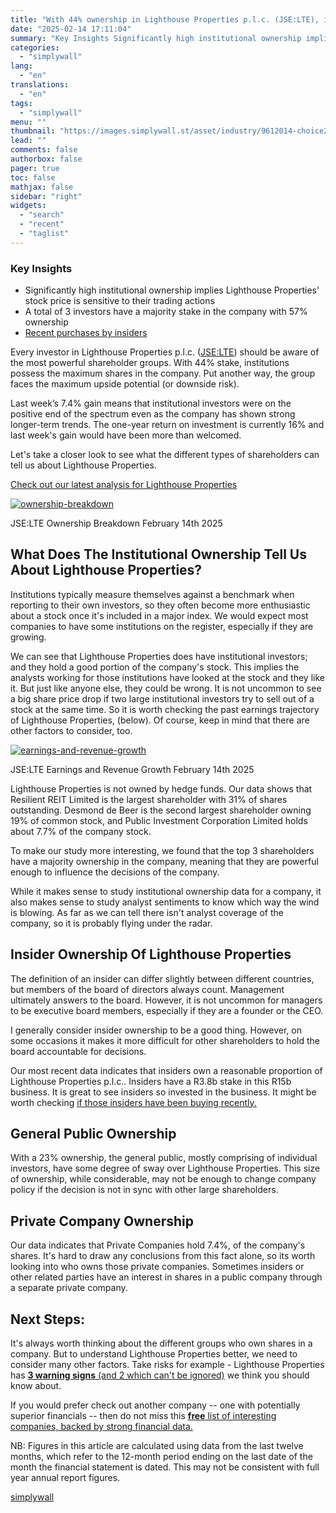 ```yaml
---
title: "With 44% ownership in Lighthouse Properties p.l.c. (JSE:LTE), institutional investors have a lot riding on the business"
date: "2025-02-14 17:11:04"
summary: "Key Insights Significantly high institutional ownership implies Lighthouse Properties' stock price is sensitive to their trading actions A total of 3 investors have a majority stake in the company with 57% ownership Recent purchases by insiders Every investor in Lighthouse Properties p.l.c. (JSE:LTE) should be aware of the most powerful..."
categories:
  - "simplywall"
lang:
  - "en"
translations:
  - "en"
tags:
  - "simplywall"
menu: ""
thumbnail: "https://images.simplywall.st/asset/industry/9612014-choice2-main-header/1585186781436"
lead: ""
comments: false
authorbox: false
pager: true
toc: false
mathjax: false
sidebar: "right"
widgets:
  - "search"
  - "recent"
  - "taglist"
---
```


### Key Insights

* Significantly high institutional ownership implies Lighthouse Properties' stock price is sensitive to their trading actions
* A total of 3 investors have a majority stake in the company with 57% ownership
* [Recent purchases by insiders](https://simplywall.st/stocks/za/real-estate-management-and-development/jse-lte/lighthouse-properties-shares/ownership)

Every investor in Lighthouse Properties p.l.c. ([JSE:LTE](https://simplywall.st/stocks/za/real-estate-management-and-development/jse-lte/lighthouse-properties-shares)) should be aware of the most powerful shareholder groups. With 44% stake, institutions possess the maximum shares in the company. Put another way, the group faces the maximum upside potential (or downside risk).

Last week’s 7.4% gain means that institutional investors were on the positive end of the spectrum even as the company has shown strong longer-term trends. The one-year return on investment is currently 16% and last week's gain would have been more than welcomed.

Let's take a closer look to see what the different types of shareholders can tell us about Lighthouse Properties.

 [Check out our latest analysis for Lighthouse Properties](https://simplywall.st/stocks/za/real-estate-management-and-development/jse-lte/lighthouse-properties-shares) 

[![ownership-breakdown](https://images.simplywall.st/asset/chart/281970571-ownership-breakdown-1-dark/1739506252397)](https://simplywall.st/stocks/za/real-estate-management-and-development/jse-lte/lighthouse-properties-shares/ownership)

JSE:LTE Ownership Breakdown February 14th 2025

What Does The Institutional Ownership Tell Us About Lighthouse Properties?
--------------------------------------------------------------------------

Institutions typically measure themselves against a benchmark when reporting to their own investors, so they often become more enthusiastic about a stock once it's included in a major index. We would expect most companies to have some institutions on the register, especially if they are growing.

We can see that Lighthouse Properties does have institutional investors; and they hold a good portion of the company's stock. This implies the analysts working for those institutions have looked at the stock and they like it. But just like anyone else, they could be wrong. It is not uncommon to see a big share price drop if two large institutional investors try to sell out of a stock at the same time. So it is worth checking the past earnings trajectory of Lighthouse Properties, (below). Of course, keep in mind that there are other factors to consider, too.

[![earnings-and-revenue-growth](https://images.simplywall.st/asset/chart/281970571-earnings-and-revenue-growth-1-dark/1739506253572)](https://simplywall.st/stocks/za/real-estate-management-and-development/jse-lte/lighthouse-properties-shares/future)

JSE:LTE Earnings and Revenue Growth February 14th 2025

Lighthouse Properties is not owned by hedge funds. Our data shows that Resilient REIT Limited is the largest shareholder with 31% of shares outstanding. Desmond de Beer is the second largest shareholder owning 19% of common stock, and Public Investment Corporation Limited holds about 7.7% of the company stock.

To make our study more interesting, we found that the top 3 shareholders have a majority ownership in the company, meaning that they are powerful enough to influence the decisions of the company.

While it makes sense to study institutional ownership data for a company, it also makes sense to study analyst sentiments to know which way the wind is blowing. As far as we can tell there isn't analyst coverage of the company, so it is probably flying under the radar.

Insider Ownership Of Lighthouse Properties
------------------------------------------

The definition of an insider can differ slightly between different countries, but members of the board of directors always count. Management ultimately answers to the board. However, it is not uncommon for managers to be executive board members, especially if they are a founder or the CEO.

I generally consider insider ownership to be a good thing. However, on some occasions it makes it more difficult for other shareholders to hold the board accountable for decisions.

Our most recent data indicates that insiders own a reasonable proportion of Lighthouse Properties p.l.c.. Insiders have a R3.8b stake in this R15b business. It is great to see insiders so invested in the business. It might be worth checking [if those insiders have been buying recently.](https://simplywall.st/stocks/za/real-estate-management-and-development/jse-lte/lighthouse-properties-shares/ownership) 

General Public Ownership
------------------------

With a 23% ownership, the general public, mostly comprising of individual investors, have some degree of sway over Lighthouse Properties. This size of ownership, while considerable, may not be enough to change company policy if the decision is not in sync with other large shareholders.

Private Company Ownership
-------------------------

Our data indicates that Private Companies hold 7.4%, of the company's shares. It's hard to draw any conclusions from this fact alone, so its worth looking into who owns those private companies. Sometimes insiders or other related parties have an interest in shares in a public company through a separate private company.

Next Steps:
-----------

It's always worth thinking about the different groups who own shares in a company. But to understand Lighthouse Properties better, we need to consider many other factors. Take risks for example - Lighthouse Properties has  [**3 warning signs**  (and 2 which can't be ignored)](https://simplywall.st/stocks/za/real-estate-management-and-development/jse-lte/lighthouse-properties-shares)  we think you should know about.

If you would prefer check out another company -- one with potentially superior financials -- then do not miss this [**free** list of interesting companies, backed by strong financial data.](https://simplywall.st/discover/investing-ideas/206/big-green-snowflakes)

NB: Figures in this article are calculated using data from the last twelve months, which refer to the 12-month period ending on the last date of the month the financial statement is dated. This may not be consistent with full year annual report figures.

[simplywall](https://simplywall.st/stocks/za/real-estate-management-and-development/jse-lte/lighthouse-properties-shares/news/with-44-ownership-in-lighthouse-properties-plc-jselte-instit)
